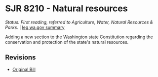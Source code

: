 # SJR 8210 - Natural resources
*Status: First reading, referred to Agriculture, Water, Natural Resources & Parks.* | [leg.wa.gov summary](https://app.leg.wa.gov/billsummary?BillNumber=8210&Year=2021)

Adding a new section to the Washington state Constitution regarding the conservation and protection of the state's natural resources.

## Revisions
* [Original Bill](1/)